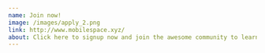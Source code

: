 ```yaml
---
name: Join now!
image: /images/apply_2.png
link: http://www.mobilespace.xyz/
about: Click here to signup now and join the awesome community to learn iOS development or to teach other the skils that you know.
---
```

